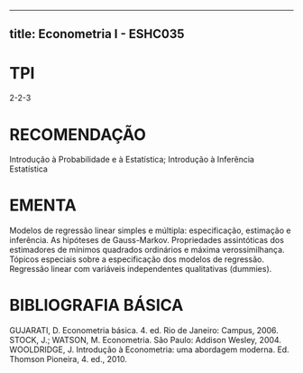 
---
title: Econometria I - ESHC035 
---

# TPI

2-2-3

# RECOMENDAÇÃO

Introdução à Probabilidade e à Estatística; Introdução à Inferência Estatística

# EMENTA

Modelos de regressão linear simples e múltipla: especificação, estimação e inferência. As hipóteses de Gauss-Markov. Propriedades assintóticas dos estimadores de mínimos quadrados ordinários e máxima verossimilhança. Tópicos especiais sobre a especificação dos modelos de regressão. Regressão linear com variáveis independentes qualitativas (dummies).

# BIBLIOGRAFIA BÁSICA

GUJARATI, D. Econometria básica. 4. ed. Rio de Janeiro: Campus, 2006. 
STOCK, J.; WATSON, M. Econometria. São Paulo: Addison Wesley, 2004. 
WOOLDRIDGE, J. Introdução à Econometria: uma abordagem moderna. Ed. Thomson Pioneira, 4. ed., 2010.
        